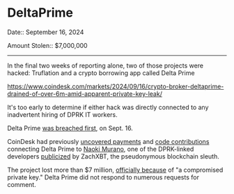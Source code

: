 # DeltaPrime

Date:: September 16, 2024

Amount Stolen:: $7,000,000

---

In the final two weeks of reporting alone, two of those projects were hacked: Truflation and a crypto borrowing app called Delta Prime

https://www.coindesk.com/markets/2024/09/16/crypto-broker-deltaprime-drained-of-over-6m-amid-apparent-private-key-leak/

It's too early to determine if either hack was directly connected to any inadvertent hiring of DPRK IT workers.

Delta Prime [was breached first](https://www.coindesk.com/markets/2024/09/16/crypto-broker-deltaprime-drained-of-over-6m-amid-apparent-private-key-leak/), on Sept. 16.

CoinDesk had previously [uncovered payments](https://platform.arkhamintelligence.com/tracer/2a36a990-d9b4-4e63-9ce7-18baf92bf0db) and [code contributions](https://github.com/DeltaPrimeLabs/deltaprime-primeloans/commits/dev/main/) connecting Delta Prime to [Naoki Murano](https://platform.arkhamintelligence.com/explorer/address/0x6188a9e76794e7cb337b8E5a2B91808Ce34Fc6D1), one of the DPRK-linked developers [publicized](https://x.com/zachxbt/status/1824118137668997511) by ZachXBT, the pseudonymous blockchain sleuth.

The project lost more than $7 million, [officially because](https://x.com/DeltaPrimeDefi/status/1835603279369125893) of "a compromised private key." Delta Prime did not respond to numerous requests for comment.

